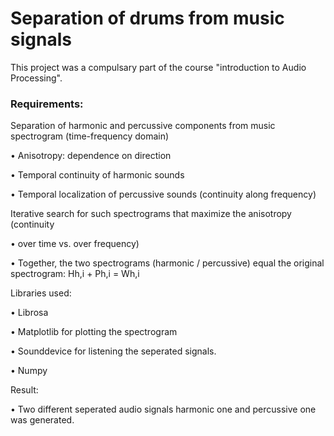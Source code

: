 # Separation of drums from music signals

This project was a compulsary part of the course "introduction to Audio Processing".  
### Requirements:

Separation of harmonic and percussive components from music spectrogram (time-frequency domain)

• Anisotropy: dependence on direction

• Temporal continuity of harmonic sounds

• Temporal localization of percussive sounds (continuity along frequency)

Iterative search for such spectrograms that maximize the anisotropy (continuity

• over time vs. over frequency)

• Together, the two spectrograms (harmonic / percussive) equal the original spectrogram: Hh,i + Ph,i = Wh,i


Libraries used: 

• Librosa

• Matplotlib for plotting the spectrogram

• Sounddevice for listening the seperated signals.

• Numpy


Result:

• Two different seperated audio signals harmonic one and percussive one was generated. 



